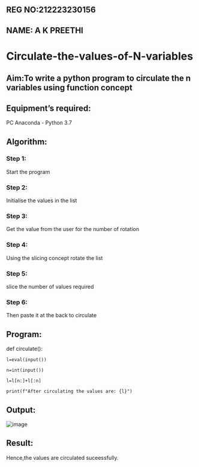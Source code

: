 ## REG NO:212223230156
## NAME: A K PREETHI
# Circulate-the-values-of-N-variables
## Aim:To write a python program to circulate the n variables using function concept
## Equipment’s required:
PC
Anaconda - Python 3.7
## Algorithm: 
### Step 1:
Start the program
### Step 2:
Initialise the values in the list
### Step 3: 
Get the value from the user for the number of rotation
### Step 4: 
Using the slicing concept rotate the list

### Step 5: 
slice the number of values required
### Step 6: 
Then paste it at the back to circulate
## Program:
def circulate():

    l=eval(input())
    
    n=int(input())
    
    l=l[n:]+l[:n]
    
    print(f"After circulating the values are: {l}")

## Output:
![image](https://github.com/user-attachments/assets/a197755b-f7bd-49e7-bb32-1db62f5473e1)


## Result:
Hence,the values are circulated suceessfully.
